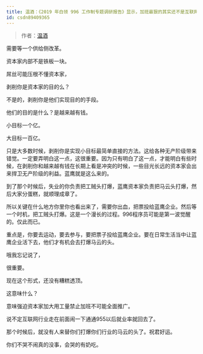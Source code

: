 ```yaml
---
title: 温酒：《2019 年白领 996 工作制专题调研报告》显示，加班最狠的其实还不是互联网行业，你怎么看？
id: csdn89409365
---
```


> 作者：[温酒](https://www.zhihu.com/question/320760910/answer/656428932)

需要等一个供给侧改革。

资本家内部不是铁板一块。

屌丝可能压根不懂资本家，

剥削你是资本家的目的么？

不是的，剥削你是他们实现目的的手段。

他们的目的是什么？是越来越有钱。

小目标一个亿。

大目标一百亿。

只是大多数时候，剥削你是实现小目标最简单直接的方法。这给各种无产阶级带来错觉。一定要弄明白这一点，这很重要。因为只有明白了这一点，才能明白有些时候，在剥削你和越来越有钱在长期上看是冲突的时候，一些目光长远的资本家会出来捍卫无产阶级的利益。蓝鹰就是这么来的。

到了那个时候后，失业的你负责把工贼头打爆，蓝鹰资本家负责把马云头打爆，然后大家分蛋糕，就顺理成章了。

所以关键在什么地方你里你也看出来了，需要你出血，把票投给蓝鹰企业。然后等一个时机，把工贼头打爆。这是一个漫长的过程。996程序员可能是第一波觉醒的。仅此而已。

重点是，你要去运动，要去参与，要把票子投给蓝鹰企业。要在日常生活当中让蓝鹰企业活下去，他们才有机会去打爆马云的头。

哦我忘记说了，

很重要。

现在这个形式，还没有糟糕透顶。

这意味什么？

意味强迫资本家加大用工量禁止加班不可能全面推广。

说不定互联网行业走在前面闹一下通通955以后就业率就回去了。

那个时候后，就没有人来替你们打爆你们行业的马云的头了。祝君好运。

你们不哭不闹真的没事，会哭的有奶吃。